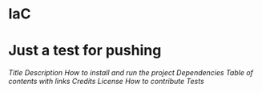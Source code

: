 # IaC
# Just a test for pushing

*Title*
*Description*
*How to install and run the project*
*Dependencies*
*Table of contents with links*
*Credits*
*License*
*How to contribute*
*Tests*

